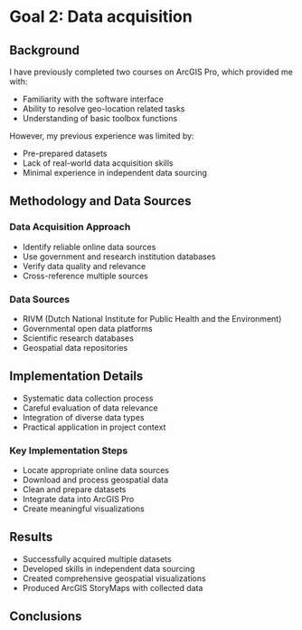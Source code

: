 # Goal 2: Data acquisition
## Background
I have previously completed two courses on ArcGIS Pro, which provided me with:
- Familiarity with the software interface
- Ability to resolve geo-location related tasks
- Understanding of basic toolbox functions

However, my previous experience was limited by:
- Pre-prepared datasets
- Lack of real-world data acquisition skills
- Minimal experience in independent data sourcing

## Methodology and Data Sources
### Data Acquisition Approach
- Identify reliable online data sources
- Use government and research institution databases
- Verify data quality and relevance
- Cross-reference multiple sources

### Data Sources
- RIVM (Dutch National Institute for Public Health and the Environment)
- Governmental open data platforms
- Scientific research databases
- Geospatial data repositories

## Implementation Details
- Systematic data collection process
- Careful evaluation of data relevance
- Integration of diverse data types
- Practical application in project context

### Key Implementation Steps
- Locate appropriate online data sources
- Download and process geospatial data
- Clean and prepare datasets
- Integrate data into ArcGIS Pro
- Create meaningful visualizations

## Results
- Successfully acquired multiple datasets
- Developed skills in independent data sourcing
- Created comprehensive geospatial visualizations
- Produced ArcGIS StoryMaps with collected data

## Conclusions
